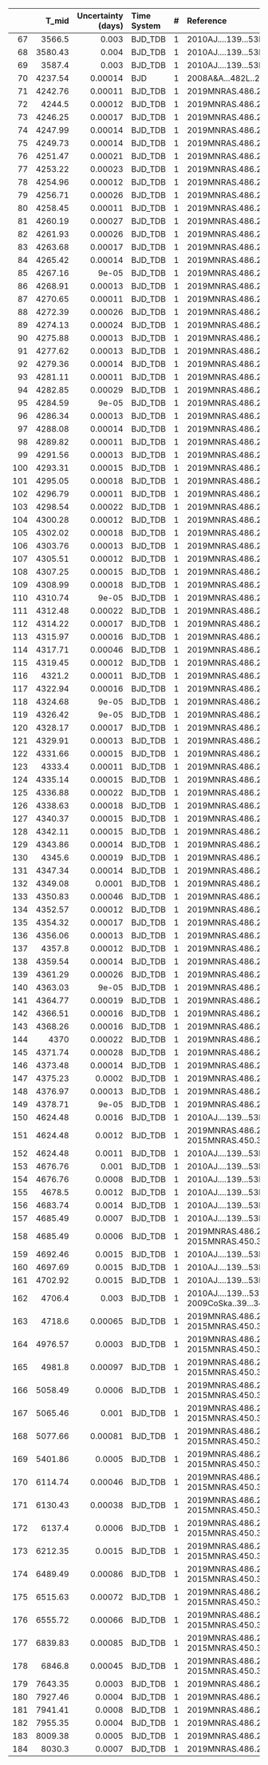|     |   T_mid |   Uncertainty (days) | Time System   |   # | Reference                                |
|----:|--------:|---------------------:|:--------------|----:|:-----------------------------------------|
|  67 | 3566.5  |              0.003   | BJD_TDB       |   1 | 2010AJ....139...53R                      |
|  68 | 3580.43 |              0.004   | BJD_TDB       |   1 | 2010AJ....139...53R                      |
|  69 | 3587.4  |              0.003   | BJD_TDB       |   1 | 2010AJ....139...53R                      |
|  70 | 4237.54 |              0.00014 | BJD           |   1 | 2008A&A...482L..21A                      |
|  71 | 4242.76 |              0.00011 | BJD_TDB       |   1 | 2019MNRAS.486.2290O                      |
|  72 | 4244.5  |              0.00012 | BJD_TDB       |   1 | 2019MNRAS.486.2290O                      |
|  73 | 4246.25 |              0.00017 | BJD_TDB       |   1 | 2019MNRAS.486.2290O                      |
|  74 | 4247.99 |              0.00014 | BJD_TDB       |   1 | 2019MNRAS.486.2290O                      |
|  75 | 4249.73 |              0.00014 | BJD_TDB       |   1 | 2019MNRAS.486.2290O                      |
|  76 | 4251.47 |              0.00021 | BJD_TDB       |   1 | 2019MNRAS.486.2290O                      |
|  77 | 4253.22 |              0.00023 | BJD_TDB       |   1 | 2019MNRAS.486.2290O                      |
|  78 | 4254.96 |              0.00012 | BJD_TDB       |   1 | 2019MNRAS.486.2290O                      |
|  79 | 4256.71 |              0.00026 | BJD_TDB       |   1 | 2019MNRAS.486.2290O                      |
|  80 | 4258.45 |              0.00011 | BJD_TDB       |   1 | 2019MNRAS.486.2290O                      |
|  81 | 4260.19 |              0.00027 | BJD_TDB       |   1 | 2019MNRAS.486.2290O                      |
|  82 | 4261.93 |              0.00026 | BJD_TDB       |   1 | 2019MNRAS.486.2290O                      |
|  83 | 4263.68 |              0.00017 | BJD_TDB       |   1 | 2019MNRAS.486.2290O                      |
|  84 | 4265.42 |              0.00014 | BJD_TDB       |   1 | 2019MNRAS.486.2290O                      |
|  85 | 4267.16 |              9e-05   | BJD_TDB       |   1 | 2019MNRAS.486.2290O                      |
|  86 | 4268.91 |              0.00013 | BJD_TDB       |   1 | 2019MNRAS.486.2290O                      |
|  87 | 4270.65 |              0.00011 | BJD_TDB       |   1 | 2019MNRAS.486.2290O                      |
|  88 | 4272.39 |              0.00026 | BJD_TDB       |   1 | 2019MNRAS.486.2290O                      |
|  89 | 4274.13 |              0.00024 | BJD_TDB       |   1 | 2019MNRAS.486.2290O                      |
|  90 | 4275.88 |              0.00013 | BJD_TDB       |   1 | 2019MNRAS.486.2290O                      |
|  91 | 4277.62 |              0.00013 | BJD_TDB       |   1 | 2019MNRAS.486.2290O                      |
|  92 | 4279.36 |              0.00014 | BJD_TDB       |   1 | 2019MNRAS.486.2290O                      |
|  93 | 4281.11 |              0.00011 | BJD_TDB       |   1 | 2019MNRAS.486.2290O                      |
|  94 | 4282.85 |              0.00029 | BJD_TDB       |   1 | 2019MNRAS.486.2290O                      |
|  95 | 4284.59 |              9e-05   | BJD_TDB       |   1 | 2019MNRAS.486.2290O                      |
|  96 | 4286.34 |              0.00013 | BJD_TDB       |   1 | 2019MNRAS.486.2290O                      |
|  97 | 4288.08 |              0.00014 | BJD_TDB       |   1 | 2019MNRAS.486.2290O                      |
|  98 | 4289.82 |              0.00011 | BJD_TDB       |   1 | 2019MNRAS.486.2290O                      |
|  99 | 4291.56 |              0.00013 | BJD_TDB       |   1 | 2019MNRAS.486.2290O                      |
| 100 | 4293.31 |              0.00015 | BJD_TDB       |   1 | 2019MNRAS.486.2290O                      |
| 101 | 4295.05 |              0.00018 | BJD_TDB       |   1 | 2019MNRAS.486.2290O                      |
| 102 | 4296.79 |              0.00011 | BJD_TDB       |   1 | 2019MNRAS.486.2290O                      |
| 103 | 4298.54 |              0.00022 | BJD_TDB       |   1 | 2019MNRAS.486.2290O                      |
| 104 | 4300.28 |              0.00012 | BJD_TDB       |   1 | 2019MNRAS.486.2290O                      |
| 105 | 4302.02 |              0.00018 | BJD_TDB       |   1 | 2019MNRAS.486.2290O                      |
| 106 | 4303.76 |              0.00013 | BJD_TDB       |   1 | 2019MNRAS.486.2290O                      |
| 107 | 4305.51 |              0.00012 | BJD_TDB       |   1 | 2019MNRAS.486.2290O                      |
| 108 | 4307.25 |              0.00015 | BJD_TDB       |   1 | 2019MNRAS.486.2290O                      |
| 109 | 4308.99 |              0.00018 | BJD_TDB       |   1 | 2019MNRAS.486.2290O                      |
| 110 | 4310.74 |              9e-05   | BJD_TDB       |   1 | 2019MNRAS.486.2290O                      |
| 111 | 4312.48 |              0.00022 | BJD_TDB       |   1 | 2019MNRAS.486.2290O                      |
| 112 | 4314.22 |              0.00017 | BJD_TDB       |   1 | 2019MNRAS.486.2290O                      |
| 113 | 4315.97 |              0.00016 | BJD_TDB       |   1 | 2019MNRAS.486.2290O                      |
| 114 | 4317.71 |              0.00046 | BJD_TDB       |   1 | 2019MNRAS.486.2290O                      |
| 115 | 4319.45 |              0.00012 | BJD_TDB       |   1 | 2019MNRAS.486.2290O                      |
| 116 | 4321.2  |              0.00011 | BJD_TDB       |   1 | 2019MNRAS.486.2290O                      |
| 117 | 4322.94 |              0.00016 | BJD_TDB       |   1 | 2019MNRAS.486.2290O                      |
| 118 | 4324.68 |              9e-05   | BJD_TDB       |   1 | 2019MNRAS.486.2290O                      |
| 119 | 4326.42 |              9e-05   | BJD_TDB       |   1 | 2019MNRAS.486.2290O                      |
| 120 | 4328.17 |              0.00017 | BJD_TDB       |   1 | 2019MNRAS.486.2290O                      |
| 121 | 4329.91 |              0.00013 | BJD_TDB       |   1 | 2019MNRAS.486.2290O                      |
| 122 | 4331.66 |              0.00015 | BJD_TDB       |   1 | 2019MNRAS.486.2290O                      |
| 123 | 4333.4  |              0.00011 | BJD_TDB       |   1 | 2019MNRAS.486.2290O                      |
| 124 | 4335.14 |              0.00015 | BJD_TDB       |   1 | 2019MNRAS.486.2290O                      |
| 125 | 4336.88 |              0.00022 | BJD_TDB       |   1 | 2019MNRAS.486.2290O                      |
| 126 | 4338.63 |              0.00018 | BJD_TDB       |   1 | 2019MNRAS.486.2290O                      |
| 127 | 4340.37 |              0.00015 | BJD_TDB       |   1 | 2019MNRAS.486.2290O                      |
| 128 | 4342.11 |              0.00015 | BJD_TDB       |   1 | 2019MNRAS.486.2290O                      |
| 129 | 4343.86 |              0.00014 | BJD_TDB       |   1 | 2019MNRAS.486.2290O                      |
| 130 | 4345.6  |              0.00019 | BJD_TDB       |   1 | 2019MNRAS.486.2290O                      |
| 131 | 4347.34 |              0.00014 | BJD_TDB       |   1 | 2019MNRAS.486.2290O                      |
| 132 | 4349.08 |              0.0001  | BJD_TDB       |   1 | 2019MNRAS.486.2290O                      |
| 133 | 4350.83 |              0.00046 | BJD_TDB       |   1 | 2019MNRAS.486.2290O                      |
| 134 | 4352.57 |              0.00012 | BJD_TDB       |   1 | 2019MNRAS.486.2290O                      |
| 135 | 4354.32 |              0.00017 | BJD_TDB       |   1 | 2019MNRAS.486.2290O                      |
| 136 | 4356.06 |              0.00013 | BJD_TDB       |   1 | 2019MNRAS.486.2290O                      |
| 137 | 4357.8  |              0.00012 | BJD_TDB       |   1 | 2019MNRAS.486.2290O                      |
| 138 | 4359.54 |              0.00014 | BJD_TDB       |   1 | 2019MNRAS.486.2290O                      |
| 139 | 4361.29 |              0.00026 | BJD_TDB       |   1 | 2019MNRAS.486.2290O                      |
| 140 | 4363.03 |              9e-05   | BJD_TDB       |   1 | 2019MNRAS.486.2290O                      |
| 141 | 4364.77 |              0.00019 | BJD_TDB       |   1 | 2019MNRAS.486.2290O                      |
| 142 | 4366.51 |              0.00016 | BJD_TDB       |   1 | 2019MNRAS.486.2290O                      |
| 143 | 4368.26 |              0.00016 | BJD_TDB       |   1 | 2019MNRAS.486.2290O                      |
| 144 | 4370    |              0.00022 | BJD_TDB       |   1 | 2019MNRAS.486.2290O                      |
| 145 | 4371.74 |              0.00028 | BJD_TDB       |   1 | 2019MNRAS.486.2290O                      |
| 146 | 4373.48 |              0.00014 | BJD_TDB       |   1 | 2019MNRAS.486.2290O                      |
| 147 | 4375.23 |              0.0002  | BJD_TDB       |   1 | 2019MNRAS.486.2290O                      |
| 148 | 4376.97 |              0.00013 | BJD_TDB       |   1 | 2019MNRAS.486.2290O                      |
| 149 | 4378.71 |              9e-05   | BJD_TDB       |   1 | 2019MNRAS.486.2290O                      |
| 150 | 4624.48 |              0.0016  | BJD_TDB       |   1 | 2010AJ....139...53R                      |
| 151 | 4624.48 |              0.0012  | BJD_TDB       |   1 | 2019MNRAS.486.2290O; 2015MNRAS.450.3101B |
| 152 | 4624.48 |              0.0011  | BJD_TDB       |   1 | 2010AJ....139...53R                      |
| 153 | 4676.76 |              0.001   | BJD_TDB       |   1 | 2010AJ....139...53R                      |
| 154 | 4676.76 |              0.0008  | BJD_TDB       |   1 | 2010AJ....139...53R                      |
| 155 | 4678.5  |              0.0012  | BJD_TDB       |   1 | 2010AJ....139...53R                      |
| 156 | 4683.74 |              0.0014  | BJD_TDB       |   1 | 2010AJ....139...53R                      |
| 157 | 4685.49 |              0.0007  | BJD_TDB       |   1 | 2010AJ....139...53R                      |
| 158 | 4685.49 |              0.0006  | BJD_TDB       |   1 | 2019MNRAS.486.2290O; 2015MNRAS.450.3101B |
| 159 | 4692.46 |              0.0015  | BJD_TDB       |   1 | 2010AJ....139...53R                      |
| 160 | 4697.69 |              0.0015  | BJD_TDB       |   1 | 2010AJ....139...53R                      |
| 161 | 4702.92 |              0.0015  | BJD_TDB       |   1 | 2010AJ....139...53R                      |
| 162 | 4706.4  |              0.003   | BJD_TDB       |   1 | 2010AJ….139…53R; 2009CoSka..39...34V     |
| 163 | 4718.6  |              0.00065 | BJD_TDB       |   1 | 2019MNRAS.486.2290O; 2015MNRAS.450.3101B |
| 164 | 4976.57 |              0.0003  | BJD_TDB       |   1 | 2019MNRAS.486.2290O; 2015MNRAS.450.3101B |
| 165 | 4981.8  |              0.00097 | BJD_TDB       |   1 | 2019MNRAS.486.2290O; 2015MNRAS.450.3101B |
| 166 | 5058.49 |              0.0006  | BJD_TDB       |   1 | 2019MNRAS.486.2290O; 2015MNRAS.450.3101B |
| 167 | 5065.46 |              0.001   | BJD_TDB       |   1 | 2019MNRAS.486.2290O; 2015MNRAS.450.3101B |
| 168 | 5077.66 |              0.00081 | BJD_TDB       |   1 | 2019MNRAS.486.2290O; 2015MNRAS.450.3101B |
| 169 | 5401.86 |              0.0005  | BJD_TDB       |   1 | 2019MNRAS.486.2290O; 2015MNRAS.450.3101B |
| 170 | 6114.74 |              0.00046 | BJD_TDB       |   1 | 2019MNRAS.486.2290O; 2015MNRAS.450.3101B |
| 171 | 6130.43 |              0.00038 | BJD_TDB       |   1 | 2019MNRAS.486.2290O; 2015MNRAS.450.3101B |
| 172 | 6137.4  |              0.0006  | BJD_TDB       |   1 | 2019MNRAS.486.2290O; 2015MNRAS.450.3101B |
| 173 | 6212.35 |              0.0015  | BJD_TDB       |   1 | 2019MNRAS.486.2290O; 2015MNRAS.450.3101B |
| 174 | 6489.49 |              0.00086 | BJD_TDB       |   1 | 2019MNRAS.486.2290O; 2015MNRAS.450.3101B |
| 175 | 6515.63 |              0.00072 | BJD_TDB       |   1 | 2019MNRAS.486.2290O; 2015MNRAS.450.3101B |
| 176 | 6555.72 |              0.00066 | BJD_TDB       |   1 | 2019MNRAS.486.2290O; 2015MNRAS.450.3101B |
| 177 | 6839.83 |              0.00085 | BJD_TDB       |   1 | 2019MNRAS.486.2290O; 2015MNRAS.450.3101B |
| 178 | 6846.8  |              0.00045 | BJD_TDB       |   1 | 2019MNRAS.486.2290O; 2015MNRAS.450.3101B |
| 179 | 7643.35 |              0.0003  | BJD_TDB       |   1 | 2019MNRAS.486.2290O                      |
| 180 | 7927.46 |              0.0004  | BJD_TDB       |   1 | 2019MNRAS.486.2290O                      |
| 181 | 7941.41 |              0.0008  | BJD_TDB       |   1 | 2019MNRAS.486.2290O                      |
| 182 | 7955.35 |              0.0004  | BJD_TDB       |   1 | 2019MNRAS.486.2290O                      |
| 183 | 8009.38 |              0.0005  | BJD_TDB       |   1 | 2019MNRAS.486.2290O                      |
| 184 | 8030.3  |              0.0007  | BJD_TDB       |   1 | 2019MNRAS.486.2290O                      |